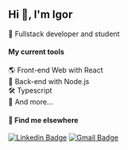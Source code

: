 ## Hi 👋, I'm Igor

🚀 Fullstack developer and student

#### My current tools 
🌎 Front-end Web with React  
📡 Back-end with Node.js  
🛠️ Typescript  
🧰 And more...  

#### 💬 Find me elsewhere

[![Linkedin Badge](https://img.shields.io/badge/-Linkedin-blue?style=flat-square&logo=Linkedin&logoColor=white&link=https://www.linkedin.com/in/igormeireless/)](https://www.linkedin.com/in/igor-meireles-saraiva) 
[![Gmail Badge](https://img.shields.io/badge/-igor.meireles.dev@gmail.com-c14438?style=flat-square&logo=Gmail&logoColor=white&link=mailto:igor.meireles.dev@gmail.com)](mailto:igor.meireles.dev@gmail.com)

<!--![stats](https://github-readme-stats.vercel.app/api?username=igormeireless&show_icons=true&theme=dark&include_all_commits=true&count_private=true)-->

<!--
**igormeireless/igormeireless** is a ✨ _special_ ✨ repository because its `README.md` (this file) appears on your GitHub profile.

Here are some ideas to get you started:

- 🔭 I’m currently working on ...
- 🌱 I’m currently learning ...
- 👯 I’m looking to collaborate on ...
- 🤔 I’m looking for help with ...
- 💬 Ask me about ...
- 📫 How to reach me: ...
- 😄 Pronouns: ...
- ⚡ Fun fact: ...
-->
